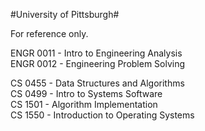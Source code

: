 #University of Pittsburgh#

For reference only. <br />

ENGR 0011 - Intro to Engineering Analysis <br />
ENGR 0012 - Engineering Problem Solving <br />

CS 0455 - Data Structures and Algorithms <br />
CS 0499 - Intro to Systems Software <br />
CS 1501 - Algorithm Implementation <br />
CS 1550 - Introduction to Operating Systems <br />
